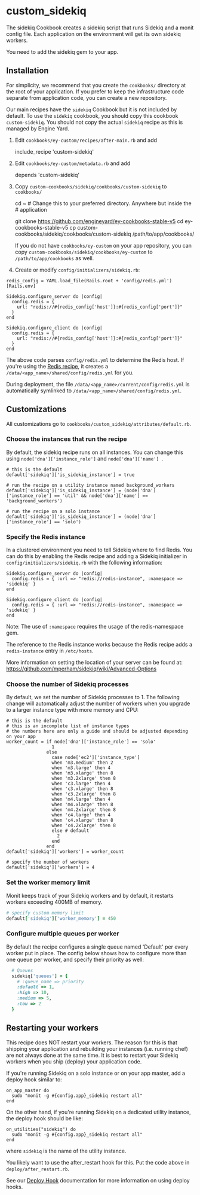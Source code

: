 # custom_sidekiq

The sidekiq Cookbook creates a sidekiq script that runs Sidekiq and a monit
config file. Each application on the environment will get its own sidekiq
workers.

You need to add the sidekiq gem to your app.

## Installation

For simplicity, we recommend that you create the `cookbooks/` directory at the
root of your application. If you prefer to keep the infrastructure code separate
from application code, you can create a new repository.

Our main recipes have the `sidekiq` Cookbook but it is not included by default.
To use the `sidekiq` cookbook, you should copy this cookbook
`custom-sidekiq`. You should not copy the actual `sidekiq` recipe as
this is managed by Engine Yard.

1. Edit `cookbooks/ey-custom/recipes/after-main.rb` and add

    include_recipe 'custom-sidekiq'

2. Edit `cookbooks/ey-custom/metadata.rb` and add

    depends 'custom-sidekiq'

3. Copy `custom-cookbooks/sidekiq/cookbooks/custom-sidekiq` to `cookbooks/`

    cd ~ # Change this to your preferred directory. Anywhere but inside the
         # application

    git clone https://github.com/engineyard/ey-cookbooks-stable-v5
    cd ey-cookbooks-stable-v5
    cp custom-cookbooks/sidekiq/cookbooks/custom-sidekiq /path/to/app/cookbooks/

	If you do not have `cookbooks/ey-custom` on your app repository, you can copy
`custom-cookbooks/sidekiq/cookbooks/ey-custom` to `/path/to/app/cookbooks` as well.

4. Create or modify `config/initializers/sidekiq.rb`:

```
redis_config = YAML.load_file(Rails.root + 'config/redis.yml')[Rails.env]

Sidekiq.configure_server do |config|
  config.redis = {
    url: "redis://#{redis_config['host']}:#{redis_config['port']}"
  }
end

Sidekiq.configure_client do |config|
  config.redis = {
    url: "redis://#{redis_config['host']}:#{redis_config['port']}"
  }
end
```

The above code parses `config/redis.yml` to determine the Redis host. If you're using the [Redis recipe](https://github.com/engineyard/ey-cookbooks-stable-v5/tree/next-release/custom-cookbooks/redis), it creates a `/data/<app_name>/shared/config/redis.yml` for you. 

During deployment, the file `/data/<app_name>/current/config/redis.yml` is automatically symlinked to `/data/<app_name>/shared/config/redis.yml`.

## Customizations

All customizations go to `cookbooks/custom_sidekiq/attributes/default.rb`.

### Choose the instances that run the recipe

By default, the sidekiq recipe runs on all instances. You can change this
using `node['dna']['instance_role']` and `node['dna']['name'] `. 

    # this is the default
    default['sidekiq']['is_sidekiq_instance'] = true

    # run the recipe on a utility instance named background_workers
    default['sidekiq']['is_sidekiq_instance'] = (node['dna']['instance_role'] == 'util' && node['dna']['name'] == 'background_workers')

    # run the recipe on a solo instance
    default['sidekiq']['is_sidekiq_instance'] = (node['dna']['instance_role'] == 'solo')
    
    
### Specify the Redis instance

In a clustered environment you need to tell Sidekiq where to find Redis. You can do this by enabling the Redis recipe and adding a Sidekiq initializer in `config/initializers/sidekiq.rb` with the following information:

```
Sidekiq.configure_server do |config|
  config.redis = { :url => "redis://redis-instance", :namespace => 'sidekiq' }
end

Sidekiq.configure_client do |config|
  config.redis = { :url => "redis://redis-instance", :namespace => 'sidekiq' }
end
``` 

Note: The use of `:namespace` requires the usage of the redis-namespace gem.

The reference to the Redis instance works because the Redis recipe adds a `redis-instance` entry in `/etc/hosts`.

More information on setting the location of your server can be found at: 
https://github.com/mperham/sidekiq/wiki/Advanced-Options 

### Choose the number of Sidekiq processes

By default, we set the number of Sidekiq processes to 1. The following change
will automatically adjust the number of workers when you upgrade to a
larger instance type with more memory and CPU:

    # this is the default
    # this is an incomplete list of instance types
    # the numbers here are only a guide and should be adjusted depending on your app
    worker_count = if node['dna']['instance_role'] == 'solo'
                     1
                   else
                     case node['ec2']['instance_type']
                     when 'm3.medium' then 2
                     when 'm3.large' then 4
                     when 'm3.xlarge' then 8
                     when 'm3.2xlarge' then 8
                     when 'c3.large' then 4
                     when 'c3.xlarge' then 8
                     when 'c3.2xlarge' then 8
                     when 'm4.large' then 4
                     when 'm4.xlarge' then 8
                     when 'm4.2xlarge' then 8
                     when 'c4.large' then 4
                     when 'c4.xlarge' then 8
                     when 'c4.2xlarge' then 8
                     else # default
                       2
                     end
                   end
    default['sidekiq']['workers'] = worker_count

    # specify the number of workers
    default['sidekiq']['workers'] = 4

### Set the worker memory limit

Monit keeps track of your Sidekiq workers and by default, it restarts workers exceeding 400MB of memory.

```ruby
# specify custom memory limit
default['sidekiq']['worker_memory'] = 450
```

### Configure multiple queues per worker

By default the recipe configures a single queue named 'Default' per every worker put in place.  The config below shows how to configure more than one queue per worker, and specify their priority as well:

```ruby
  # Queues
  sidekiq['queues'] = {
    # :queue_name => priority
    :default => 1,
    :high => 10,
    :medium => 5,
    :low => 2
  }
```

## Restarting your workers

This recipe does NOT restart your workers. The reason for this is that shipping
your application and rebuilding your instances (i.e. running chef) are not
always done at the same time. It is best to restart your Sidekiq workers
when you ship (deploy) your application code.

If you're running Sidekiq on a solo instance or on your app master, add a deploy
hook similar to:

    on_app_master do
      sudo "monit -g #{config.app}_sidekiq restart all"
    end

On the other hand, if you're running Sidekiq on a dedicated utility instance, the
deploy hook should be like:

    on_utilities("sidekiq") do
      sudo "monit -g #{config.app}_sidekiq restart all"
    end

where `sidekiq` is the name of the utility instance.

You likely want to use the after_restart hook for this. Put the code above in
`deploy/after_restart.rb`.

See our [Deploy
Hook](https://engineyard.zendesk.com/entries/21016568-use-deploy-hooks)
documentation for more information on using deploy hooks.
